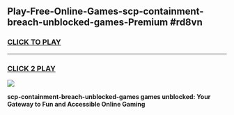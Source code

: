 
## Play-Free-Online-Games-scp-containment-breach-unblocked-games-Premium #rd8vn
<h3>
<a href="https://premium.freeplayer.one?title=scp-containment-breach-unblocked-games&ref=8M">CLICK TO PLAY</a></h3>
<hr>

<h3>
<a href="https://premium.freeplayer.one?title=scp-containment-breach-unblocked-games&ref=8M">CLICK 2 PLAY</a>
  
</h3>

<a href="https://premium.freeplayer.one?title=scp-containment-breach-unblocked-games&ref=8M"><img src="https://clearcache.store/games.png"></a>


**scp-containment-breach-unblocked-games games unblocked: Your Gateway to Fun and Accessible Online Gaming**
